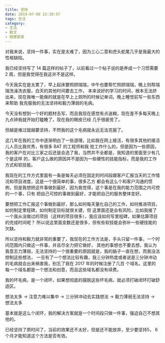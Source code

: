 ```yaml
---
title: 坚持
date: 2019-07-08 22:28:57
tags: 生活
category: 
- 生活
- 散文
- 随便耍耍
---
```


对我来说，坚持一件事，实在是太难了，因为三心二意和虎头蛇尾几乎是我最大的性格缺陷。

我已经坚持写了 14 篇这样的帖子了，以前看过一个帖子说的是养成一个习惯需要 2 周，但是我觉得在我这并不是这样。

今天我实在是太累了，早上起床要照顾瑞瑞，中午也要帮忙照顾瑞瑞，晚上则帮瑞瑞洗澡洗衣服，白天的其他时间要去工作，
本来说好的学习的时间，根本无法挤出来，现在我唯一能做的就是在早上上厕所的时候记单词，晚上睡觉前写一些东西来帮助
我克服我的无法坚持和毅力薄弱的毛病。

今天没有想到一个好的题材去写，而且我现在感觉有点迷糊，现在差不多每天晚上九点钟我就开始打瞌睡了，现在我的眼皮已经
几乎很疲劳了。

但越是难过就越要坚持，不然我的这个毛病就永远无法克服了。

这几年在我的工作中逐渐明白了一些道理，比如我在网上接活，有很多其他的接活儿人员比我优秀，有很多 BAT 的工程师和我
抢工作什么的，但是因为一些原因，我的客户在对比三家之后还是会选了我，当然并不全都是，我知道的里面至少有几个是这样
的，客户这么做的原因并不是因为一些硬性的技能指标，而是我的工作方式和软技能。

我现在的工作方式里面有一条是每天必须在固定的时间段跟客户汇报当天的工作情况和项目进度，这是一个很简单的事，很多乙方
都会有这么个和客户沟通的惯例，但是我想把这件事做到最好，因为我觉得，这个事是在我的能力范围之内可控的一个事，只有
把自己可控的事做到最好，才能把自己的服务整体变好。

要想把工作汇报这个事做到最好，那么如何每天量化自己的工作，如何推进项目，如何制定里程碑，如何制定目标就很关键，但
这里面还是会有风险，比如我接了一个我从没做过的项目（这样的项目很多），我应该如何写里程碑，如果估算项目的完成时间呢？
所以说这里面变数还是很多，但有些软技能会弥补一些硬技能的欠缺。

所以坚持和毅力就非常的重要了，我现在的工作方法是，手头只留一件事，一个时间范围内只做这一件事，并且尽全力把它做好，
其他的事想也不要去想，我认为我意志力薄弱，无法坚持的一个很重要的原因就是，我的脑子一直在想，而我没法控制这些想法，
一旦有了一个想法比较有趣，我三分钟热度或者说是三分钟冲动的毛病就会出来祸害我，别忘了我在 2017 年的时候注册了几百
个域名，这里的每一个域名都是一个想法和创意，而且这些域名都没有续费。

我的坏毛病，是一个闭环，如果想彻底的摆脱这些坏毛病，就必须打破闭环打破舒适区。

想法太多 -> 注意力难以集中 -> 三分钟冲动去实践想法 -> 毅力薄弱无法坚持 -> 想法太多

基本就是这么个闭环，我的解决方案就是一个时间段只做一件事，强迫自己不想其他的。

已经坚持了原时间了，当前的效果还不太好，但是还不能放弃，至少要坚持5， 6 个月才能知道这个方法是否有效。

